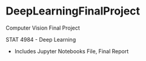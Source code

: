 # DeepLearningFinalProject
Computer Vision Final Project

STAT 4984 - Deep Learning
- Includes Jupyter Notebooks File, Final Report
